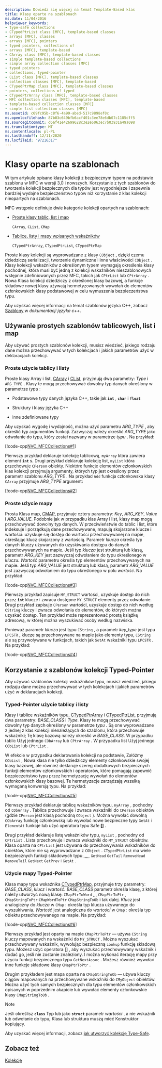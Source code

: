 ```yaml
---
description: Dowiedz się więcej na temat Template-Based klas
title: Klasy oparte na szablonach
ms.date: 11/04/2016
helpviewer_keywords:
- type-safe collections
- CTypedPtrList class [MFC], template-based classes
- arrays [MFC], classes
- arrays [MFC], pointers
- typed pointers, collections of
- arrays [MFC], template-based
- CArray class [MFC], template-based classes
- simple template-based collections
- simple array collection classes [MFC]
- typed pointers
- collections, typed-pointer
- CList class [MFC], template-based classes
- collection classes [MFC], template-based
- CTypedPtrMap class [MFC], template-based classes
- pointers, collections of typed
- CTypedPtrArray class [MFC], template-based classes
- MFC collection classes [MFC], template-based
- template-based collection classes [MFC]
- simple list collection classes [MFC]
ms.assetid: c69fc95b-c8f6-4a99-abed-517c9898ef0c
ms.openlocfilehash: 87b03c649bfb6acf401c3ee78e6db07c1185dff5
ms.sourcegitcommit: d6af41e42699628c3e2e6063ec7b03931a49a098
ms.translationtype: MT
ms.contentlocale: pl-PL
ms.lasthandoff: 12/11/2020
ms.locfileid: "97216317"
---
```

# <a name="template-based-classes"></a>Klasy oparte na szablonach

W tym artykule opisano klasy kolekcji z bezpiecznym typem na podstawie szablonu w MFC w wersji 3,0 i nowszych. Korzystanie z tych szablonów do tworzenia kolekcji bezpiecznych dla typów jest wygodniejsze i zapewnia bardziej wydajne bezpieczeństwo typów niż korzystanie z klas kolekcji nieopartych na szablonach.

MFC wstępnie definiuje dwie kategorie kolekcji opartych na szablonach:

- [Proste klasy tablic, list i map](#_core_using_simple_array.2c_.list.2c_.and_map_templates)

   `CArray`, `CList`, `CMap`

- [Tablice, listy i mapy wpisanych wskaźników](#_core_using_typed.2d.pointer_collection_templates)

   `CTypedPtrArray`, `CTypedPtrList`, `CTypedPtrMap`

Proste klasy kolekcji są wyprowadzane z klasy `CObject` , dzięki czemu dziedziczą serializacji, tworzenie dynamiczne i inne właściwości `CObject` . Klasy kolekcji wskaźników z określonym typem wymagają określenia klasy pochodnej, która musi być jedną z kolekcji wskaźników nieszablonowych wstępnie zdefiniowanych przez MFC, takich jak `CPtrList` lub `CPtrArray` . Nowa Klasa kolekcji dziedziczy z określonej klasy bazowej, a funkcje składowe nowej klasy używają hermetyzowanych wywołań do elementów członkowskich klasy podstawowej w celu wymuszenia bezpieczeństwa typu.

Aby uzyskać więcej informacji na temat szablonów języka C++, zobacz [Szablony](../cpp/templates-cpp.md) w *dokumentacji języka c++*.

## <a name="using-simple-array-list-and-map-templates"></a><a name="_core_using_simple_array.2c_.list.2c_.and_map_templates"></a> Używanie prostych szablonów tablicowych, list i map

Aby używać prostych szablonów kolekcji, musisz wiedzieć, jakiego rodzaju dane można przechowywać w tych kolekcjach i jakich parametrów użyć w deklaracjach kolekcji.

### <a name="simple-array-and-list-usage"></a><a name="_core_simple_array_and_list_usage"></a> Proste użycie tablicy i listy

Proste klasy Array i list, [CArray](../mfc/reference/carray-class.md) i [CList](../mfc/reference/clist-class.md), przyjmują dwa parametry: *Type* i `ARG_TYPE` . Klasy te mogą przechowywać dowolny typ danych określony w parametrze *typu* :

- Podstawowe typy danych języka C++, takie jak **`int`** , **`char`** i **`float`**

- Struktury i klasy języka C++

- Inne zdefiniowane typy

Aby uzyskać wygodę i wydajność, można użyć parametru *ARG_TYPE* , aby określić typ argumentów funkcji. Zazwyczaj należy określić *ARG_TYPE* jako odwołanie do typu, który został nazwany w parametrze *typu* . Na przykład:

[!code-cpp[NVC_MFCCollections#1](../mfc/codesnippet/cpp/template-based-classes_1.cpp)]

Pierwszy przykład deklaruje kolekcję tablicową, `myArray` która zawiera element **`int`** s. Drugi przykład deklaruje kolekcję list, `myList` która przechowuje `CPerson` obiekty. Niektóre funkcje elementów członkowskich klas kolekcji przyjmują argumenty, których typ jest określony przez parametr szablonu *ARG_TYPE* . Na przykład `Add` funkcja członkowska klasy `CArray` przyjmuje *ARG_TYPE* argument:

[!code-cpp[NVC_MFCCollections#2](../mfc/codesnippet/cpp/template-based-classes_2.cpp)]

### <a name="simple-map-usage"></a><a name="_core_simple_map_usage"></a> Proste użycie mapy

Prosta Klasa map, [CMAP](../mfc/reference/cmap-class.md), przyjmuje cztery parametry: *Key*, *ARG_KEY*, *Value* i *ARG_VALUE*. Podobnie jak w przypadku klas Array i list, klasy map mogą przechowywać dowolny typ danych. W przeciwieństwie do tablic i list, które indeksuje i porządkują dane przechowywane, mapują skojarzone klucze i wartości: uzyskuje się dostęp do wartości przechowywanej na mapie, określając klucz skojarzony z wartością. Parametr *klucza* określa typ danych kluczy używanych do uzyskiwania dostępu do danych przechowywanych na mapie. Jeśli typ *klucza* jest strukturą lub klasą, parametr *ARG_KEY* jest zazwyczaj odwołaniem do typu określonego w *kluczu*. *Wartość* parametru określa typ elementów przechowywanych na mapie. Jeśli typ *ARG_VALUE* jest strukturą lub klasą, parametr *ARG_VALUE* jest zazwyczaj odwołaniem do typu określonego w polu *wartość*. Na przykład:

[!code-cpp[NVC_MFCCollections#3](../mfc/codesnippet/cpp/template-based-classes_3.cpp)]

Pierwszy przykład zapisuje `MY_STRUCT` wartości, uzyskuje dostęp do nich przez **`int`** klucze i zwraca dostępne `MY_STRUCT` elementy przez odwołanie. Drugi przykład zapisuje `CPerson` wartości, uzyskuje dostęp do nich według `CString` kluczy i zwraca odwołania do elementów, do których można uzyskać dostęp. Ten przykład może reprezentować prostą książkę adresową, w której można wyszukiwać osoby według nazwiska.

Ponieważ parametr *klucza* jest typu `CString` , a parametr *key_type* jest typu `LPCSTR` , klucze są przechowywane na mapie jako elementy typu, `CString` ale są przywoływane w funkcjach, takich jak `SetAt` wskaźniki typu `LPCSTR` . Na przykład:

[!code-cpp[NVC_MFCCollections#4](../mfc/codesnippet/cpp/template-based-classes_4.cpp)]

## <a name="using-typed-pointer-collection-templates"></a><a name="_core_using_typed.2d.pointer_collection_templates"></a> Korzystanie z szablonów kolekcji Typed-Pointer

Aby używać szablonów kolekcji wskaźników typu, musisz wiedzieć, jakiego rodzaju dane można przechowywać w tych kolekcjach i jakich parametrów użyć w deklaracjach kolekcji.

### <a name="typed-pointer-array-and-list-usage"></a><a name="_core_typed.2d.pointer_array_and_list_usage"></a> Typed-Pointer użycie tablicy i listy

Klasy i tablice wskaźników typu, [CTypedPtrArray](../mfc/reference/ctypedptrarray-class.md) i [CTypedPtrList](../mfc/reference/ctypedptrlist-class.md), przyjmują dwa parametry: *BASE_CLASS* i *Type*. Klasy te mogą przechowywać dowolny typ danych określony w parametrze *typu* . Są one wyprowadzane z jednej z klas kolekcji nienależących do szablonu, która przechowuje wskaźniki; Tę klasę bazową należy określić w *BASE_CLASS*. W przypadku tablic Użyj jednego `CObArray` lub `CPtrArray` . W przypadku list Użyj jednego `CObList` lub `CPtrList` .

W efekcie w przypadku deklarowania kolekcji na podstawie, Załóżmy `CObList` , Nowa klasa nie tylko dziedziczy elementy członkowskie swojej klasy bazowej, ale również deklaruje szereg dodatkowych bezpiecznych funkcji elementów członkowskich i operatorów, które pomagają zapewnić bezpieczeństwo typu przez hermetyzację wywołań do elementów członkowskich klasy bazowej. Te hermetyzacje zarządzają wszelką wymaganą konwersją typu. Na przykład:

[!code-cpp[NVC_MFCCollections#5](../mfc/codesnippet/cpp/template-based-classes_5.cpp)]

Pierwszy przykład deklaruje tablicę wskaźników typu, `myArray` , pochodny od `CObArray` . Tablica przechowuje i zwraca wskaźniki do `CPerson` obiektów (gdzie `CPerson` jest klasą pochodną `CObject` ). Można wywołać dowolną `CObArray` funkcję członkowską lub wywołać nowe bezpieczne typy `GetAt` i `ElementAt` funkcje lub użyć operatora typu Safe **[]** .

Drugi przykład deklaruje listę wskaźników typu, `myList` , pochodny od `CPtrList` . Lista przechowuje i zwraca wskaźniki do `MY_STRUCT` obiektów. Klasa oparta na `CPtrList` jest używana do przechowywania wskaźników do obiektów, które nie są wyprowadzane z `CObject` . `CTypedPtrList` ma wiele bezpiecznych funkcji składowych typu:,,,,, `GetHead` `GetTail` `RemoveHead` `RemoveTail` `GetNext` `GetPrev` i `GetAt` .

### <a name="typed-pointer-map-usage"></a><a name="_core_typed.2d.pointer_map_usage"></a> Użycie mapy Typed-Pointer

Klasa mapy typu wskaźnika [CTypedPtrMap](../mfc/reference/ctypedptrmap-class.md), przyjmuje trzy parametry: *BASE_CLASS*, *klucz* i *wartość*. *BASE_CLASS* parametr określa klasę, z której należy utworzyć nową klasę: `CMapPtrToWord` ,,, `CMapPtrToPtr` , `CMapStringToPtr` `CMapWordToPtr` `CMapStringToOb` i tak dalej. *Klucz* jest analogiczny do *klucza* w `CMap` : określa typ klucza używanego do wyszukiwania. *Wartość* jest analogiczna do *wartości* w `CMap` : określa typ obiektu przechowywanego na mapie. Na przykład:

[!code-cpp[NVC_MFCCollections#6](../mfc/codesnippet/cpp/template-based-classes_6.cpp)]

Pierwszy przykład jest oparty na mapie `CMapPtrToPtr` — używa `CString` kluczy mapowanych na wskaźniki do `MY_STRUCT` . Można wyszukać przechowywany wskaźnik, wywołując bezpieczną `Lookup` funkcję składową typu. Możesz użyć operatora **[]** , aby wyszukać przechowywany wskaźnik i dodać go, jeśli nie zostanie znaleziony. I można wykonać iterację mapy przy użyciu funkcji bezpiecznego typu `GetNextAssoc` . Możesz również wywołać inne funkcje składowe klasy `CMapPtrToPtr` .

Drugim przykładem jest mapa oparta na `CMapStringToOb` — używa kluczy ciągów mapowanych na przechowywane wskaźniki do `CMyObject` obiektów. Można użyć tych samych bezpiecznych dla typu elementów członkowskich opisanych w poprzednim akapicie lub wywołać elementy członkowskie klasy `CMapStringToOb` .

> [!NOTE]
> Jeśli określisz **`class`** Typ lub jako **`struct`** parametr *wartości* , a nie wskaźnik lub odwołanie do typu, Klasa lub struktura muszą mieć Konstruktor kopiujący.

Aby uzyskać więcej informacji, zobacz [jak utworzyć kolekcję Type-Safe](../mfc/how-to-make-a-type-safe-collection.md).

## <a name="see-also"></a>Zobacz też

[Kolekcje](../mfc/collections.md)
